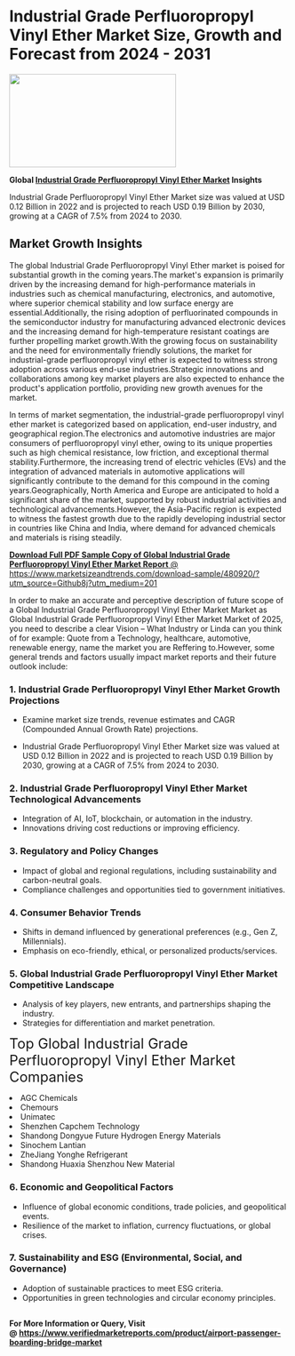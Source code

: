 <H1>Industrial Grade Perfluoropropyl Vinyl Ether Market Size, Growth and Forecast from 2024 - 2031</H1><img class="aligncenter size-medium wp-image-584254" src="https://thirdeyenews.in/wp-content/uploads/2024/09/Global-Market-Research-300x168.jpeg" alt="" width="300" height="168" /><p><strong>Global&nbsp;<a href="https://www.marketsizeandtrends.com/download-sample/480920/?utm_source=Github8j?utm_medium=201">Industrial Grade Perfluoropropyl Vinyl Ether Market</a> Insights</strong></p><p>Industrial Grade Perfluoropropyl Vinyl Ether Market size was valued at USD 0.12 Billion in 2022 and is projected to reach USD 0.19 Billion by 2030, growing at a CAGR of 7.5% from 2024 to 2030.</p><p><h2>Market Growth Insights</h2> <p>The global Industrial Grade Perfluoropropyl Vinyl Ether market is poised for substantial growth in the coming years.The market's expansion is primarily driven by the increasing demand for high-performance materials in industries such as chemical manufacturing, electronics, and automotive, where superior chemical stability and low surface energy are essential.Additionally, the rising adoption of perfluorinated compounds in the semiconductor industry for manufacturing advanced electronic devices and the increasing demand for high-temperature resistant coatings are further propelling market growth.With the growing focus on sustainability and the need for environmentally friendly solutions, the market for industrial-grade perfluoropropyl vinyl ether is expected to witness strong adoption across various end-use industries.Strategic innovations and collaborations among key market players are also expected to enhance the product's application portfolio, providing new growth avenues for the market.</p> <p><a href="#"></a></p> <p>In terms of market segmentation, the industrial-grade perfluoropropyl vinyl ether market is categorized based on application, end-user industry, and geographical region.The electronics and automotive industries are major consumers of perfluoropropyl vinyl ether, owing to its unique properties such as high chemical resistance, low friction, and exceptional thermal stability.Furthermore, the increasing trend of electric vehicles (EVs) and the integration of advanced materials in automotive applications will significantly contribute to the demand for this compound in the coming years.Geographically, North America and Europe are anticipated to hold a significant share of the market, supported by robust industrial activities and technological advancements.However, the Asia-Pacific region is expected to witness the fastest growth due to the rapidly developing industrial sector in countries like China and India, where demand for advanced chemicals and materials is rising steadily.<p><a href="#"></p><p><span class=""><strong>Download Full PDF Sample Copy of Global Industrial Grade Perfluoropropyl Vinyl Ether Market Report</strong> @ <a href="https://www.marketsizeandtrends.com/download-sample/480920/?utm_source=Github8j?utm_medium=201" target="_blank">https://www.marketsizeandtrends.com/download-sample/480920/?utm_source=Github8j?utm_medium=201</a></span></p><p>In order to make an accurate and perceptive description of future scope of a Global&nbsp;Industrial Grade Perfluoropropyl Vinyl Ether Market Market as Global&nbsp;Industrial Grade Perfluoropropyl Vinyl Ether Market Market of 2025, you need to describe a clear Vision &ndash; What Industry or Linda can you think of for example: Quote from a Technology, healthcare, automotive, renewable energy, name the market you are Reffering to.However, some general trends and factors usually impact market reports and their future outlook include:</p><h3>1.&nbsp;<strong>Industrial Grade Perfluoropropyl Vinyl Ether Market Growth Projections</strong></h3><ul><li>Examine market size trends, revenue estimates and CAGR (Compounded Annual Growth Rate) projections.</li><li><p>Industrial Grade Perfluoropropyl Vinyl Ether Market size was valued at USD 0.12 Billion in 2022 and is projected to reach USD 0.19 Billion by 2030, growing at a CAGR of 7.5% from 2024 to 2030.</p></li></ul><h3>2.&nbsp;<strong>Industrial Grade Perfluoropropyl Vinyl Ether Market Technological Advancements</strong></h3><ul><li>Integration of AI, IoT, blockchain, or automation in the industry.</li><li>Innovations driving cost reductions or improving efficiency.</li></ul><h3>3.&nbsp;<strong>Regulatory and Policy Changes</strong></h3><ul><li>Impact of global and regional regulations, including sustainability and carbon-neutral goals.</li><li>Compliance challenges and opportunities tied to government initiatives.</li></ul><h3>4.&nbsp;<strong>Consumer Behavior Trends</strong></h3><ul><li>Shifts in demand influenced by generational preferences (e.g., Gen Z, Millennials).</li><li>Emphasis on eco-friendly, ethical, or personalized products/services.</li></ul><h3>5.&nbsp;<strong>Global Industrial Grade Perfluoropropyl Vinyl Ether Market Competitive Landscape</strong></h3><ul><li>Analysis of key players, new entrants, and partnerships shaping the industry.</li><li>Strategies for differentiation and market penetration.</li></ul><p data-pm-slice="1 1 []"><span style="color: inherit; font-family: inherit; font-size: 25px;">Top Global Industrial Grade Perfluoropropyl Vinyl Ether Market Companies</span></p><div class="" data-test-id=""><p><li>AGC Chemicals</li><li> Chemours</li><li> Unimatec</li><li> Shenzhen Capchem Technology</li><li> Shandong Dongyue Future Hydrogen Energy Materials</li><li> Sinochem Lantian</li><li> ZheJiang Yonghe Refrigerant</li><li> Shandong Huaxia Shenzhou New Material</li></p></div><h3>6.&nbsp;<strong>Economic and Geopolitical Factors</strong></h3><ul><li>Influence of global economic conditions, trade policies, and geopolitical events.</li><li>Resilience of the market to inflation, currency fluctuations, or global crises.</li></ul><h3>7.&nbsp;<strong>Sustainability and ESG (Environmental, Social, and Governance)</strong></h3><ul><li>Adoption of sustainable practices to meet ESG criteria.</li><li>Opportunities in green technologies and circular economy principles.</li></ul><h2><strong style="font-size: 14px;">For More Information or Query, Visit @&nbsp;</strong><a style="background-color: #ffffff; font-size: 14px;" href="https://www.marketsizeandtrends.com/report/industrial-grade-perfluoropropyl-vinyl-ether-market/" target="_blank">https://www.verifiedmarketreports.com/product/airport-passenger-boarding-bridge-market</a></h2>